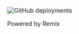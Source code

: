 ![GitHub deployments](https://img.shields.io/github/deployments/rbusquet/ricardobusquet.com/production?label=Build)

Powered by Remix
